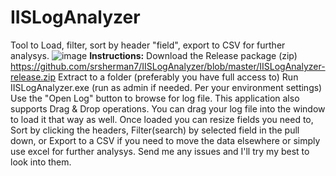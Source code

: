 # IISLogAnalyzer
Tool to Load, filter, sort by header "field", export to CSV for further analysys. 
![image](https://github.com/user-attachments/assets/d6644e90-1f9f-4578-85d8-0a310de9441d)
**Instructions:**
Download the Release package (zip)
https://github.com/srsherman7/IISLogAnalyzer/blob/master/IISLogAnalyzer-release.zip
Extract to a folder (preferably you have full access to)
Run IISLogAnalyzer.exe (run as admin if needed. Per your environment settings)
Use the "Open Log" button to browse for log file. This application also supports Drag & Drop operations. You can drag your log file into the window to load it that way as well.
Once loaded you can resize fields you need to, Sort by clicking the headers, Filter(search) by selected field in the pull down, or Export to a CSV if you need to move the data elsewhere or simply use excel for further analysys.
Send me any issues and I'll try my best to look into them.


